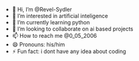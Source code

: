 - 👋 Hi, I’m @Revel-Sydler
- 👀 I’m interested in artificial inteligence
- 🌱 I’m currently learning python
- 💞️ I’m looking to collaborate on ai based projects
- 📫 How to reach me @0_05_2006
- 😄 Pronouns: his/him
- ⚡ Fun fact: i dont have any idea about coding

<!---
Revel-Sydler/Revel-Sydler is a ✨ special ✨ repository because its `README.md` (this file) appears on your GitHub profile.
You can click the Preview link to take a look at your changes.
--->
